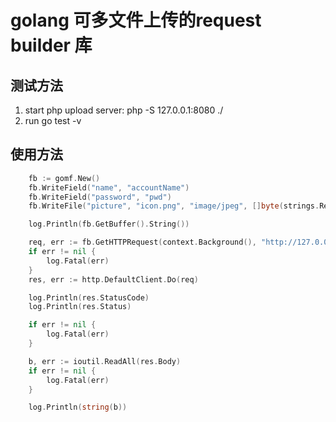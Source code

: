 # golang 可多文件上传的request builder 库

## 测试方法

1. start php upload server: php -S 127.0.0.1:8080 ./
2. run go test -v 

## 使用方法

```go
	fb := gomf.New()
	fb.WriteField("name", "accountName")
	fb.WriteField("password", "pwd")
	fb.WriteFile("picture", "icon.png", "image/jpeg", []byte(strings.Repeat("0", 100)))

	log.Println(fb.GetBuffer().String())

	req, err := fb.GetHTTPRequest(context.Background(), "http://127.0.0.1:8080/up.php")
	if err != nil {
		log.Fatal(err)
	}
	res, err := http.DefaultClient.Do(req)

	log.Println(res.StatusCode)
	log.Println(res.Status)

	if err != nil {
		log.Fatal(err)
	}

	b, err := ioutil.ReadAll(res.Body)
	if err != nil {
		log.Fatal(err)
	}

	log.Println(string(b))
```
